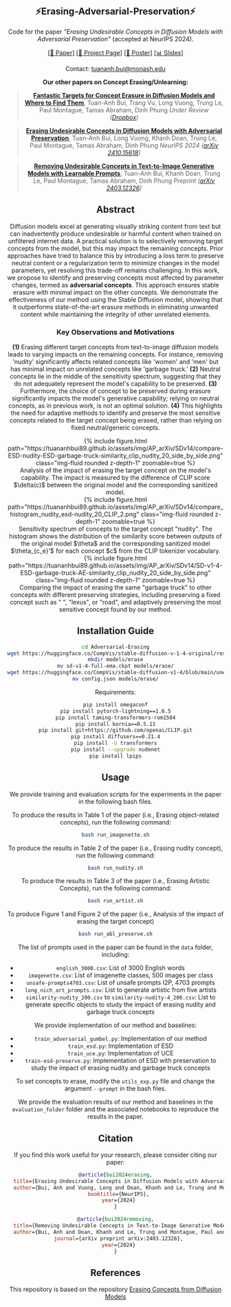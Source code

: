 <div align="center">

## ⚡️Erasing-Adversarial-Preservation⚡️

Code for the paper *"Erasing Undesirable Concepts in Diffusion Models with Adversarial Preservation"* (accepted at NeurIPS 2024).

[[📄 Paper]](https://arxiv.org/abs/2410.15618) [[🌟 Project Page]](https://tuananhbui89.github.io/projects/adversarial-preservation/) [[🎨 Poster]](https://www.dropbox.com/scl/fi/tsb6036mb5mme7br73kr4/NeurIPS-2024-AP.pdf?rlkey=c4r1ecgxnm6xd3wy00vaprq62&st=15u48nos&dl=0) [[📊 Slides]](https://www.dropbox.com/scl/fi/jmqtqp939jfr7p3xrel8x/2024-AP-compact.pdf?rlkey=bzkhlhmg63efijlzo51mpnwzf&st=69no55kd&dl=0)

Contact: tuananh.bui@monash.edu

**Our other papers on Concept Erasing/Unlearning:**

> [**Fantastic Targets for Concept Erasure in Diffusion Models and Where to Find Them**](https://www.dropbox.com/scl/fi/pf2190qpfpiuo05mhcqmi/Adaptive-Guide-Erasure.pdf?rlkey=63s7ruwqxhrdsc4i603gjmsri&st=y79mr0ej&dl=0),
> Tuan-Anh Bui, Trang Vu, Long Vuong, Trung Le, Paul Montague, Tamas Abraham, Dinh Phung
> *Under Review ([Dropbox](https://www.dropbox.com/scl/fi/pf2190qpfpiuo05mhcqmi/Adaptive-Guide-Erasure.pdf?rlkey=63s7ruwqxhrdsc4i603gjmsri&st=y79mr0ej&dl=0))*  

> [**Erasing Undesirable Concepts in Diffusion Models with Adversarial Preservation**](https://arxiv.org/abs/2410.15618),
> Tuan-Anh Bui, Long Vuong, Khanh Doan, Trung Le, Paul Montague, Tamas Abraham, Dinh Phung
> *NeurIPS 2024 ([arXiv 2410.15618](https://arxiv.org/abs/2410.15618))*  

> [**Removing Undesirable Concepts in Text-to-Image Generative Models with Learnable Prompts**](https://arxiv.org/abs/2403.12326),
> Tuan-Anh Bui, Khanh Doan, Trung Le, Paul Montague, Tamas Abraham, Dinh Phung
> *Preprint ([arXiv 2403.12326](https://arxiv.org/abs/2403.12326))*  

## Abstract

Diffusion models excel at generating visually striking content from text but can inadvertently produce undesirable or harmful content when trained on unfiltered internet data. A practical solution is to selectively removing target concepts from the model, but this may impact the remaining concepts. Prior approaches have tried to balance this by introducing a loss term to preserve neutral content or a regularization term to minimize changes in the model parameters, yet resolving this trade-off remains challenging. In this work, we propose to identify and preserving concepts most affected by parameter changes, termed as **adversarial concepts**. This approach ensures stable erasure with minimal impact on the other concepts. We demonstrate the effectiveness of our method using the Stable Diffusion model, showing that it outperforms state-of-the-art erasure methods in eliminating unwanted content while maintaining the integrity of other unrelated elements.

### Key Observations and Motivations

**(1)** Erasing different target concepts from text-to-image diffusion models leads to varying impacts on the remaining concepts. For instance, removing 'nudity' significantly affects related concepts like 'women' and 'men' but has minimal impact on unrelated concepts like 'garbage truck.'
**(2)** Neutral concepts lie in the middle of the sensitivity spectrum, suggesting that they do not adequately represent the model's capability to be preserved.
**(3)** Furthermore, the choice of concept to be preserved during erasure significantly impacts the model's generative capability; relying on neutral concepts, as in previous work, is not an optimal solution.
**(4)** This highlights the need for adaptive methods to identify and preserve the most sensitive concepts related to the target concept being erased, rather than relying on fixed neutral/generic concepts.

<div class="row mt-3">
    <div class="col-sm mt-3 mt-md-0">
        {% include figure.html path="https://tuananhbui89.github.io/assets/img/AP_arXiv/SDv14/compare-ESD-nudity-ESD-garbage-truck-similarity_clip_nudity_20_side_by_side.png" class="img-fluid rounded z-depth-1" zoomable=true %}
    </div>
</div>
<div class="caption">
    Analysis of the impact of erasing the target concept on the model's capability. The impact is measured by the difference of CLIP score $\delta(c)$ between the original model and the corresponding sanitized model.
</div>

<div class="row mt-3">
    <div class="col-sm mt-3 mt-md-0">
        {% include figure.html path="https://tuananhbui89.github.io/assets/img/AP_arXiv/SDv14/compare_histogram_nudity_esd-nudity_20_CLIP_2.png" class="img-fluid rounded z-depth-1" zoomable=true %}
    </div>
</div>
<div class="caption">
    Sensitivity spectrum of concepts to the target concept "nudity". The histogram shows the distribution of the similarity score between outputs of the original model $\theta$ and the corresponding sanitized model $\theta_{c_e}'$ for each concept $c$ from the CLIP tokenizer vocabulary.
</div>

<div class="row mt-3">
    <div class="col-sm mt-3 mt-md-0">
        {% include figure.html path="https://tuananhbui89.github.io/assets/img/AP_arXiv/SDv14/SD-v1-4-ESD-garbage-truck-AE-similarity_clip_nudity_20_side_by_side.png" class="img-fluid rounded z-depth-1" zoomable=true %}
    </div>
</div>
<div class="caption">
    Comparing the impact of erasing the same "garbage truck" to other concepts with different preserving strategies, including preserving a fixed concept such as " ", "lexus", or "road", and adaptively preserving the most sensitive concept found by our method.
</div>

## Installation Guide

```bash
cd Adversarial-Erasing
wget https://huggingface.co/CompVis/stable-diffusion-v-1-4-original/resolve/main/sd-v1-4-full-ema.ckpt
mkdir models/erase
mv sd-v1-4-full-ema.ckpt models/erase/
wget https://huggingface.co/CompVis/stable-diffusion-v1-4/blob/main/unet/config.json
mv config.json models/erase/
```

Requirements:

```bash
pip install omegaconf
pip install pytorch-lightning==1.6.5
pip install taming-transformers-rom1504
pip install kornia==0.5.11
pip install git+https://github.com/openai/CLIP.git
pip install diffusers==0.21.4
pip install -U transformers
pip install --upgrade nudenet
pip install lpips
```

## Usage

We provide training and evaluation scripts for the experiments in the paper in the following bash files. 

To produce the results in Table 1 of the paper (i.e., Erasing object-related concepts), run the following command:

```bash
bash run_imagenette.sh
```

To produce the results in Table 2 of the paper (i.e., Erasing nudity concept), run the following command:

```bash
bash run_nudity.sh
```

To produce the results in Table 3 of the paper (i.e., Erasing Artistic Concepts), run the following command:

```bash
bash run_artist.sh
```

To produce Figure 1 and Figure 2 of the paper (i.e., Analysis of the impact of erasing the target concept)

```bash
bash run_abl_preserve.sh
```

The list of prompts used in the paper can be found in the `data` folder, including:

- `english_3000.csv`: List of 3000 English words
- `imagenette.csv`: List of imagenette classes, 500 images per class
- `unsafe-prompts4703.csv`: List of unsafe prompts I2P, 4703 prompts
- `long_nich_art_prompts.csv`: List to generate artistic from five artists
- `similarity-nudity_200.csv` to `similarity-nudity-4_200.csv`: List to generate specific objects to study the impact of erasing nudity and garbage truck concepts

We provide implementation of our method and baselines:

- `train_adversarial_gumbel.py`: Implementation of our method
- `train_esd.py`: Implementation of ESD
- `train_uce.py`: Implementation of UCE
- `train-esd-preserve.py`: Implementation of ESD with preservation to study the impact of erasing nudity and garbage truck concepts

To set concepts to erase, modify the `utils_exp.py` file and change the argument `--prompt` in the bash files.

We provide the evaluation results of our method and baselines in the `evaluation_folder` folder and the associated notebooks to reproduce the results in the paper.

## Citation

If you find this work useful for your research, please consider citing our paper:

```bibtex
@article{bui2024erasing,
  title={Erasing Undesirable Concepts in Diffusion Models with Adversarial Preservation},
  author={Bui, Anh and Vuong, Long and Doan, Khanh and Le, Trung and Montague, Paul and Abraham, Tamas and Phung, Dinh},
  booktitle={NeurIPS},
  year={2024}
}

@article{bui2024removing,
  title={Removing Undesirable Concepts in Text-to-Image Generative Models with Learnable Prompts},
  author={Bui, Anh and Doan, Khanh and Le, Trung and Montague, Paul and Abraham, Tamas and Phung, Dinh},
  journal={arXiv preprint arXiv:2403.12326},
  year={2024}
}
```

## References

This repository is based on the repository [Erasing Concepts from Diffusion Models](https://github.com/rohitgandikota/erasing)